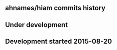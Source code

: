 ahnames/hiam commits history
----------------------------

## Under development


## Development started 2015-08-20

